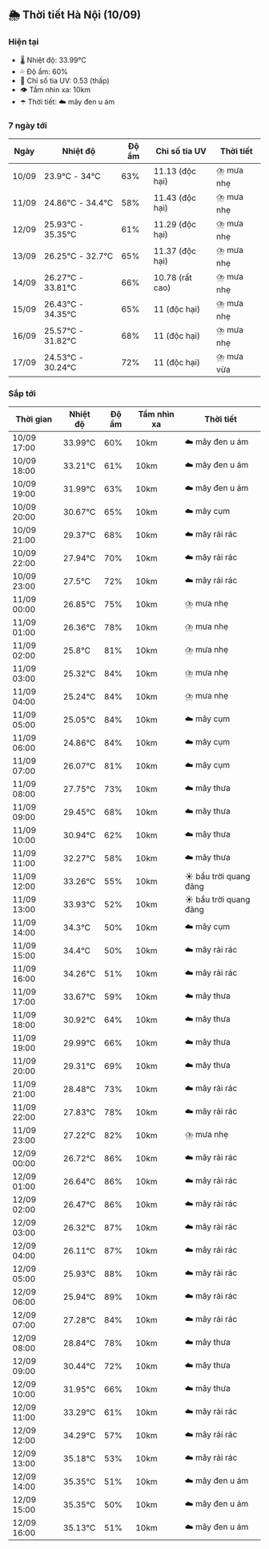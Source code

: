## 🌦️ Thời tiết Hà Nội (10/09)

### Hiện tại

- 🌡️ Nhiệt độ: 33.99℃
- 💦 Độ ẩm: 60%
- 🌟 Chỉ số tia UV: 0.53 (thấp)
- 👁️ Tầm nhìn xa: 10km
- ☂️ Thời tiết: ☁️ mây đen u ám

### 7 ngày tới

| Ngày | Nhiệt độ | Độ ẩm | Chỉ số tia UV | Thời tiết |
| --- | --- | --- | --- | --- |
| 10/09 | 23.9℃ - 34℃ | 63% | 11.13 (độc hại) | ⛈️ mưa nhẹ |
| 11/09 | 24.86℃ - 34.4℃ | 58% | 11.43 (độc hại) | ⛈️ mưa nhẹ |
| 12/09 | 25.93℃ - 35.35℃ | 61% | 11.29 (độc hại) | ⛈️ mưa nhẹ |
| 13/09 | 26.25℃ - 32.7℃ | 65% | 11.37 (độc hại) | ⛈️ mưa nhẹ |
| 14/09 | 26.27℃ - 33.81℃ | 66% | 10.78 (rất cao) | ⛈️ mưa nhẹ |
| 15/09 | 26.43℃ - 34.35℃ | 65% | 11 (độc hại) | ⛈️ mưa nhẹ |
| 16/09 | 25.57℃ - 31.82℃ | 68% | 11 (độc hại) | ⛈️ mưa nhẹ |
| 17/09 | 24.53℃ - 30.24℃ | 72% | 11 (độc hại) | ⛈️ mưa vừa |

### Sắp tới

| Thời gian | Nhiệt độ | Độ ẩm | Tầm nhìn xa | Thời tiết |
| --- | --- | --- | --- | --- |
| 10/09 17:00 | 33.99℃ | 60% | 10km | ☁️ mây đen u ám |
| 10/09 18:00 | 33.21℃ | 61% | 10km | ☁️ mây đen u ám |
| 10/09 19:00 | 31.99℃ | 63% | 10km | ☁️ mây đen u ám |
| 10/09 20:00 | 30.67℃ | 65% | 10km | ☁️ mây cụm |
| 10/09 21:00 | 29.37℃ | 68% | 10km | ☁️ mây rải rác |
| 10/09 22:00 | 27.94℃ | 70% | 10km | ☁️ mây rải rác |
| 10/09 23:00 | 27.5℃ | 72% | 10km | ☁️ mây rải rác |
| 11/09 00:00 | 26.85℃ | 75% | 10km | ⛈️ mưa nhẹ |
| 11/09 01:00 | 26.36℃ | 78% | 10km | ⛈️ mưa nhẹ |
| 11/09 02:00 | 25.8℃ | 81% | 10km | ⛈️ mưa nhẹ |
| 11/09 03:00 | 25.32℃ | 84% | 10km | ⛈️ mưa nhẹ |
| 11/09 04:00 | 25.24℃ | 84% | 10km | ⛈️ mưa nhẹ |
| 11/09 05:00 | 25.05℃ | 84% | 10km | ☁️ mây cụm |
| 11/09 06:00 | 24.86℃ | 84% | 10km | ☁️ mây cụm |
| 11/09 07:00 | 26.07℃ | 81% | 10km | ☁️ mây cụm |
| 11/09 08:00 | 27.75℃ | 73% | 10km | ☁️ mây thưa |
| 11/09 09:00 | 29.45℃ | 68% | 10km | ☁️ mây thưa |
| 11/09 10:00 | 30.94℃ | 62% | 10km | ☁️ mây thưa |
| 11/09 11:00 | 32.27℃ | 58% | 10km | ☁️ mây thưa |
| 11/09 12:00 | 33.26℃ | 55% | 10km | ☀️ bầu trời quang đãng |
| 11/09 13:00 | 33.93℃ | 52% | 10km | ☀️ bầu trời quang đãng |
| 11/09 14:00 | 34.3℃ | 50% | 10km | ☁️ mây cụm |
| 11/09 15:00 | 34.4℃ | 50% | 10km | ☁️ mây rải rác |
| 11/09 16:00 | 34.26℃ | 51% | 10km | ☁️ mây rải rác |
| 11/09 17:00 | 33.67℃ | 59% | 10km | ☁️ mây thưa |
| 11/09 18:00 | 30.92℃ | 64% | 10km | ☁️ mây thưa |
| 11/09 19:00 | 29.99℃ | 66% | 10km | ☁️ mây thưa |
| 11/09 20:00 | 29.31℃ | 69% | 10km | ☁️ mây thưa |
| 11/09 21:00 | 28.48℃ | 73% | 10km | ☁️ mây rải rác |
| 11/09 22:00 | 27.83℃ | 78% | 10km | ☁️ mây rải rác |
| 11/09 23:00 | 27.22℃ | 82% | 10km | ⛈️ mưa nhẹ |
| 12/09 00:00 | 26.72℃ | 86% | 10km | ☁️ mây rải rác |
| 12/09 01:00 | 26.64℃ | 86% | 10km | ☁️ mây rải rác |
| 12/09 02:00 | 26.47℃ | 86% | 10km | ☁️ mây rải rác |
| 12/09 03:00 | 26.32℃ | 87% | 10km | ☁️ mây rải rác |
| 12/09 04:00 | 26.11℃ | 87% | 10km | ☁️ mây rải rác |
| 12/09 05:00 | 25.93℃ | 88% | 10km | ☁️ mây rải rác |
| 12/09 06:00 | 25.94℃ | 89% | 10km | ☁️ mây rải rác |
| 12/09 07:00 | 27.28℃ | 84% | 10km | ☁️ mây rải rác |
| 12/09 08:00 | 28.84℃ | 78% | 10km | ☁️ mây thưa |
| 12/09 09:00 | 30.44℃ | 72% | 10km | ☁️ mây thưa |
| 12/09 10:00 | 31.95℃ | 66% | 10km | ☁️ mây thưa |
| 12/09 11:00 | 33.29℃ | 61% | 10km | ☁️ mây rải rác |
| 12/09 12:00 | 34.29℃ | 57% | 10km | ☁️ mây rải rác |
| 12/09 13:00 | 35.18℃ | 53% | 10km | ☁️ mây rải rác |
| 12/09 14:00 | 35.35℃ | 51% | 10km | ☁️ mây đen u ám |
| 12/09 15:00 | 35.35℃ | 50% | 10km | ☁️ mây đen u ám |
| 12/09 16:00 | 35.13℃ | 51% | 10km | ☁️ mây đen u ám |
